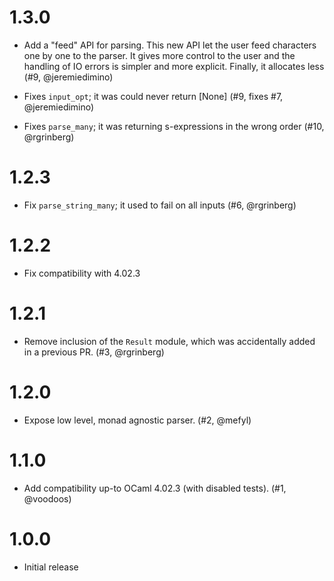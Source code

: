 # 1.3.0

- Add a "feed" API for parsing. This new API let the user feed
  characters one by one to the parser. It gives more control to the
  user and the handling of IO errors is simpler and more
  explicit. Finally, it allocates less (#9, @jeremiedimino)

- Fixes `input_opt`; it was could never return [None] (#9, fixes #7,
  @jeremiedimino)

- Fixes `parse_many`; it was returning s-expressions in the wrong
  order (#10, @rgrinberg)

# 1.2.3

- Fix `parse_string_many`; it used to fail on all inputs (#6, @rgrinberg)

# 1.2.2

- Fix compatibility with 4.02.3

# 1.2.1

- Remove inclusion of the `Result` module, which was accidentally
  added in a previous PR. (#3, @rgrinberg)

# 1.2.0

- Expose low level, monad agnostic parser. (#2, @mefyl)

# 1.1.0

- Add compatibility up-to OCaml 4.02.3 (with disabled tests). (#1, @voodoos)

# 1.0.0

- Initial release
